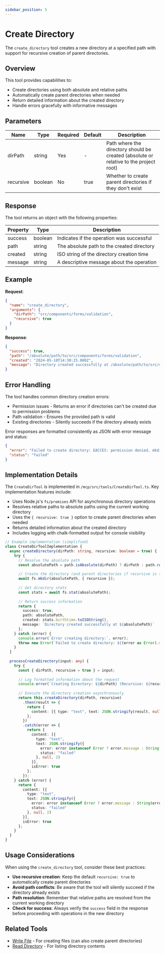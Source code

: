 ```yaml
---
sidebar_position: 5
---
```


# Create Directory

The `create_directory` tool creates a new directory at a specified path with support for recursive creation of parent directories.

## Overview

This tool provides capabilities to:
- Create directories using both absolute and relative paths
- Automatically create parent directories when needed
- Return detailed information about the created directory
- Handle errors gracefully with informative messages

## Parameters

| Name | Type | Required | Default | Description |
|------|------|----------|---------|-------------|
| dirPath | string | Yes | - | Path where the directory should be created (absolute or relative to the project root) |
| recursive | boolean | No | true | Whether to create parent directories if they don't exist |

## Response

The tool returns an object with the following properties:

| Property | Type | Description |
|----------|------|-------------|
| success | boolean | Indicates if the operation was successful |
| path | string | The absolute path to the created directory |
| created | string | ISO string of the directory creation time |
| message | string | A descriptive message about the operation |

## Example

**Request**:
```json
{
  "name": "create_directory",
  "arguments": {
    "dirPath": "src/components/forms/validation",
    "recursive": true
  }
}
```

**Response**:
```json
{
  "success": true,
  "path": "/absolute/path/to/src/components/forms/validation",
  "created": "2024-05-10T14:30:25.000Z",
  "message": "Directory created successfully at /absolute/path/to/src/components/forms/validation"
}
```

## Error Handling

The tool handles common directory creation errors:

- Permission issues - Returns an error if directories can't be created due to permission problems
- Path validation - Ensures the provided path is valid
- Existing directories - Silently succeeds if the directory already exists

Error responses are formatted consistently as JSON with error message and status:

```json
{
  "error": "Failed to create directory: EACCES: permission denied, mkdir '/path/to/protected/directory'",
  "status": "failed"
}
```

## Implementation Details

The `CreateDirTool` is implemented in `/mcp/src/tools/CreateDirTool.ts`. Key implementation features include:

- Uses Node.js's `fs/promises` API for asynchronous directory operations
- Resolves relative paths to absolute paths using the current working directory
- Uses the `{ recursive: true }` option to create parent directories when needed
- Returns detailed information about the created directory
- Includes logging with chalk-formatted output for console visibility

```typescript
// Example implementation (simplified)
class CreateDirToolImplementation {
  async createDirectory(dirPath: string, recursive: boolean = true) {
    try {
      // Resolve the absolute path
      const absolutePath = path.isAbsolute(dirPath) ? dirPath : path.resolve(process.cwd(), dirPath);
      
      // Create the directory (and parent directories if recursive is true)
      await fs.mkdir(absolutePath, { recursive });
      
      // Get directory stats
      const stats = await fs.stat(absolutePath);
      
      // Return success information
      return {
        success: true,
        path: absolutePath,
        created: stats.birthtime.toISOString(),
        message: `Directory created successfully at ${absolutePath}`
      };
    } catch (error) {
      console.error(`Error creating directory:`, error);
      throw new Error(`Failed to create directory: ${(error as Error).message}`);
    }
  }
  
  processCreateDirectory(input: any) {
    try {
      const { dirPath, recursive = true } = input;
      
      // Log formatted information about the request
      console.error(`Creating Directory: ${dirPath} (Recursive: ${recursive ? 'Yes' : 'No'})`);
      
      // Execute the directory creation asynchronously
      return this.createDirectory(dirPath, recursive)
        .then(result => {
          return {
            content: [{ type: "text", text: JSON.stringify(result, null, 2) }]
          };
        })
        .catch(error => {
          return {
            content: [{ 
              type: "text", 
              text: JSON.stringify({
                error: error instanceof Error ? error.message : String(error),
                status: "failed"
              }, null, 2) 
            }],
            isError: true
          };
        });
    } catch (error) {
      return {
        content: [{ 
          type: "text", 
          text: JSON.stringify({
            error: error instanceof Error ? error.message : String(error),
            status: "failed"
          }, null, 2) 
        }],
        isError: true
      };
    }
  }
}
```

## Usage Considerations

When using the `create_directory` tool, consider these best practices:

- **Use recursive creation**: Keep the default `recursive: true` to automatically create parent directories
- **Avoid path conflicts**: Be aware that the tool will silently succeed if the directory already exists
- **Path resolution**: Remember that relative paths are resolved from the current working directory
- **Check for success**: Always verify the `success` field in the response before proceeding with operations in the new directory

## Related Tools

- [Write File](./write-file.md) - For creating files (can also create parent directories)
- [Read Directory](./read-directory.md) - For listing directory contents